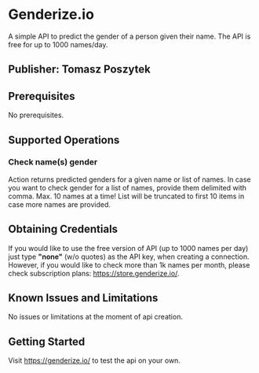 # Genderize.io
A simple API to predict the gender of a person given their name. The API is free for up to 1000 names/day.

## Publisher: Tomasz Poszytek

## Prerequisites
No prerequisites.

## Supported Operations
### Check name(s) gender
Action returns predicted genders for a given name or list of names. In case you want to check gender for a list of names, provide them delimited with comma. Max. 10 names at a time! List will be truncated to first 10 items in case more names are provided.

## Obtaining Credentials
If you would like to use the free version of API (up to 1000 names per day) just type **"none"** (w/o quotes) as the API key, when creating a connection. However, if you would like to check more than 1k names per month, please check subscription plans: https://store.genderize.io/.

## Known Issues and Limitations
No issues or limitations at the moment of api creation.

## Getting Started
Visit https://genderize.io/ to test the api on your own.
